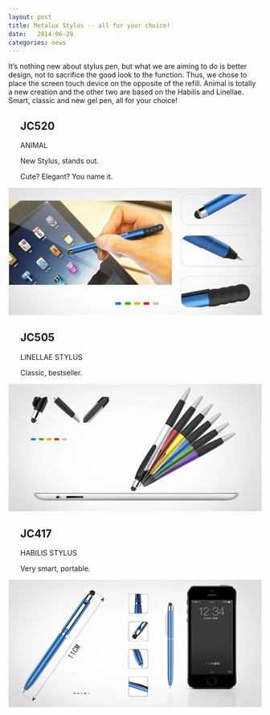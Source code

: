 ```yaml
---
layout: post
title: Metalux Stylus -- all for your choice!
date:   2014-06-29
categories: news
---
```


It’s nothing new about stylus pen, but what we are aiming to do is better design, not to sacrifice the good look to the function. Thus, we chose to place the screen touch device on the opposite of the refill. Animal is totally a new creation and the other two are based on the Habilis and Linellae. Smart, classic and new gel pen, all for your choice!

<div class="comments-2">
    <ul class="pen-2">
        <h2>JC520</h2>
        <p>ANIMAL</p>
        <p>New Stylus, stands out.</p>
        <p>Cute? Elegant? You name it.</p>
    </ul>
    <p class="pen-2-img"><img src="/images/posts/metalux-stylus-1.jpg" alt="erasion-2" /></p>
</div>

<div class="comments-2">
    <ul class="pen-2">
        <h2>JC505</h2>
        <p>LINELLAE STYLUS</p>
        <p>Classic, bestseller.</p>
    </ul>
    <p class="pen-2-img"><img src="/images/posts/metalux-stylus-2.jpg" alt="erasion-2" /></p>
</div>

<div class="comments-2">
    <ul class="pen-2">
        <h2>JC417</h2>
        <p>HABILIS STYLUS</p>
        <p>Very smart, portable.</p>
    </ul>
    <p class="pen-2-img"><img src="/images/posts/metalux-stylus-3.jpg" alt="erasion-2" /></p>
</div>

